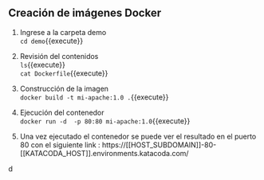 
## Creación de imágenes Docker
1. Ingrese a la carpeta demo  
`cd demo`{{execute}}  

2. Revisión del contenidos  
`ls`{{execute}}    
`cat Dockerfile`{{execute}}  

3. Construcción  de la imagen  
`docker build -t mi-apache:1.0 .`{{execute}}  

4. Ejecución del contenedor  
`docker run -d  -p 80:80 mi-apache:1.0`{{execute}}  

5. Una vez ejecutado el contenedor se puede ver el resultado en el puerto 80 con el siguiente link : https://[[HOST_SUBDOMAIN]]-80-[[KATACODA_HOST]].environments.katacoda.com/  

d

